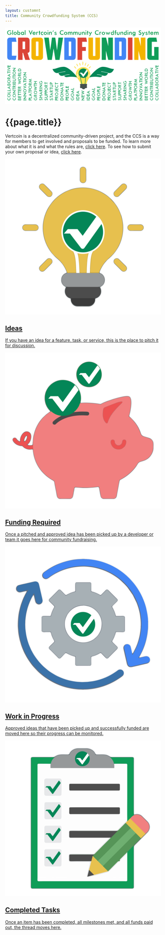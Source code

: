 ```yaml
---
layout: customnt
title: Community Crowdfunding System (CCS)
---
```

<div class ="imgcenter">  
                <img src="/img/vertcoin-crowdfunding-baner.png">  
</div>  
<div class="ffs-main">
        <div class="container description" >
               <h1>{{page.title}}</h1>
        </div>
        <div class="container description" >
               <p>Vertcoin is a decentralized community-driven project, and the CCS is a way for members to get involved and proposals to be funded. To learn more about what it is and what the rules are, <a href="/what-is-ccs/">click here</a>. To see how to submit your own proposal or idea, <a href="/how-to-ccs/">click here</a>.</p>
        </div>
        <section class="container">
            <div class="row">
               <div class="half col-sm-6 col-xs-12">
                    <a href="{{site.baseurl}}/ideas/" class="ffs-cat row">
                     <div class="col-sm-4 col-xs-4">
                         <img src="/img/idea-bulb.png"/>
                     </div>
                     <div class="col-sm-8 col-xs-8">
                         <h2 class="orange-text">Ideas</h2>
                         <p>If you have an idea for a feature, task, or service, this is the place to pitch it for discussion.</p>
                     </div>
                     </a>
               </div>
               <div class="half col-sm-6 col-xs-12">
                  <a href="{{site.baseurl}}/funding-required/" class="row ffs-cat">
                     <div class="col-sm-4 col-xs-4">
                         <img src="/img/funding-required.png"/>
                     </div>
                     <div class="col-sm-8 col-xs-8">
                         <h2 class="red-text">Funding Required</h2>
                         <p>Once a pitched and approved idea has been picked up by a developer or team it goes here for community fundraising.</p>
                     </div>
                   </a>
               </div>
               <div class="half col-sm-6 col-xs-12">
                  <a href="{{site.baseurl}}/work-in-progress/" class="row ffs-cat">
                    <div class="col-sm-4 col-xs-4">
                         <img src="/img/inprogress.png"/>
                     </div>
                     <div class="col-sm-8 col-xs-8">
                         <h2 class="blue-text">Work in Progress</h2>
                        <p>Approved ideas that have been picked up and successfully funded are moved here so their progress can be monitored.</p>
                     </div>
                   </a>
               </div>
               <div class="half col-sm-6 col-xs-12">
                    <a href="{{site.baseurl}}/completed-proposals/" class="ffs-cat row">
                        <div class="col-sm-4 col-xs-4">
                             <img src="/img/checklist.png"/>
                         </div>
                         <div class="col-sm-8 col-xs-8">
                             <h2 class="green-text">Completed Tasks</h2>
                             <p>Once an item has been completed, all milestones met, and all funds paid out, the thread moves here.</p>
                         </div>
                   </a>
               </div>
            </div>
        </section>
</div>